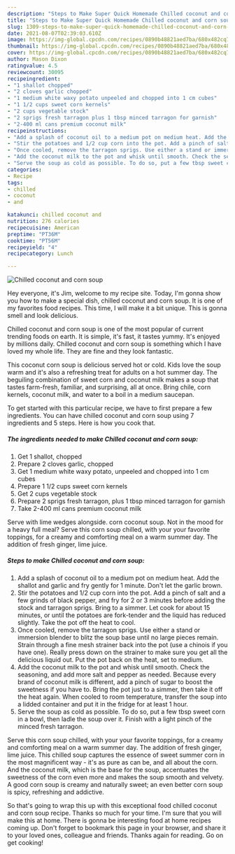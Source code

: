 ```yaml
---
description: "Steps to Make Super Quick Homemade Chilled coconut and corn soup"
title: "Steps to Make Super Quick Homemade Chilled coconut and corn soup"
slug: 1309-steps-to-make-super-quick-homemade-chilled-coconut-and-corn-soup
date: 2021-08-07T02:39:03.610Z
image: https://img-global.cpcdn.com/recipes/0890b48821aed7ba/680x482cq70/chilled-coconut-and-corn-soup-recipe-main-photo.jpg
thumbnail: https://img-global.cpcdn.com/recipes/0890b48821aed7ba/680x482cq70/chilled-coconut-and-corn-soup-recipe-main-photo.jpg
cover: https://img-global.cpcdn.com/recipes/0890b48821aed7ba/680x482cq70/chilled-coconut-and-corn-soup-recipe-main-photo.jpg
author: Mason Dixon
ratingvalue: 4.5
reviewcount: 30095
recipeingredient:
- "1 shallot chopped"
- "2 cloves garlic chopped"
- "1 medium white waxy potato unpeeled and chopped into 1 cm cubes"
- "1 1/2 cups sweet corn kernels"
- "2 cups vegetable stock"
- "2 sprigs fresh tarragon plus 1 tbsp minced tarragon for garnish"
- "2-400 ml cans premium coconut milk"
recipeinstructions:
- "Add a splash of coconut oil to a medium pot on medium heat. Add the shallot and garlic and fry gently for 1 minute. Don&#39;t let the garlic brown."
- "Stir the potatoes and 1/2 cup corn into the pot. Add a pinch of salt and a few grinds of black pepper, and fry for 2 or 3 minutes before adding the stock and tarragon sprigs. Bring to a simmer. Let cook for about 15 minutes, or until the potatoes are fork-tender and the liquid has reduced slightly. Take the pot off the heat to cool."
- "Once cooled, remove the tarragon sprigs. Use either a stand or immersion blender to blitz the soup base until no large pieces remain. Strain through a fine mesh strainer back into the pot (use a chinois if you have one). Really press down on the strainer to make sure you get all the delicious liquid out. Put the pot back on the heat, set to medium."
- "Add the coconut milk to the pot and whisk until smooth. Check the seasoning, and add more salt and pepper as needed. Because every brand of coconut milk is different, add a pinch of sugar to boost the sweetness if you have to. Bring the pot just to a simmer, then take it off the heat again. When cooled to room temperature, transfer the soup into a lidded container and put it in the fridge for at least 1 hour."
- "Serve the soup as cold as possible. To do so, put a few tbsp sweet corn in a bowl, then ladle the soup over it. Finish with a light pinch of the minced fresh tarragon."
categories:
- Recipe
tags:
- chilled
- coconut
- and

katakunci: chilled coconut and 
nutrition: 276 calories
recipecuisine: American
preptime: "PT36M"
cooktime: "PT56M"
recipeyield: "4"
recipecategory: Lunch

---
```



![Chilled coconut and corn soup](https://img-global.cpcdn.com/recipes/0890b48821aed7ba/680x482cq70/chilled-coconut-and-corn-soup-recipe-main-photo.jpg)

Hey everyone, it's Jim, welcome to my recipe site. Today, I'm gonna show you how to make a special dish, chilled coconut and corn soup. It is one of my favorites food recipes. This time, I will make it a bit unique. This is gonna smell and look delicious.

Chilled coconut and corn soup is one of the most popular of current trending foods on earth. It is simple, it's fast, it tastes yummy. It's enjoyed by millions daily. Chilled coconut and corn soup is something which I have loved my whole life. They are fine and they look fantastic.

This coconut corn soup is delicious served hot or cold. Kids love the soup warm and it&#39;s also a refreshing treat for adults on a hot summer day. The beguiling combination of sweet corn and coconut milk makes a soup that tastes farm-fresh, familiar, and surprising, all at once. Bring chile, corn kernels, coconut milk, and water to a boil in a medium saucepan.


To get started with this particular recipe, we have to first prepare a few ingredients. You can have chilled coconut and corn soup using 7 ingredients and 5 steps. Here is how you cook that.

<!--inarticleads1-->

##### The ingredients needed to make Chilled coconut and corn soup:

1. Get 1 shallot, chopped
1. Prepare 2 cloves garlic, chopped
1. Get 1 medium white waxy potato, unpeeled and chopped into 1 cm cubes
1. Prepare 1 1/2 cups sweet corn kernels
1. Get 2 cups vegetable stock
1. Prepare 2 sprigs fresh tarragon, plus 1 tbsp minced tarragon for garnish
1. Take 2-400 ml cans premium coconut milk


Serve with lime wedges alongside. corn coconut soup. Not in the mood for a heavy full meal? Serve this corn soup chilled, with your your favorite toppings, for a creamy and comforting meal on a warm summer day. The addition of fresh ginger, lime juice. 

<!--inarticleads2-->

##### Steps to make Chilled coconut and corn soup:

1. Add a splash of coconut oil to a medium pot on medium heat. Add the shallot and garlic and fry gently for 1 minute. Don&#39;t let the garlic brown.
1. Stir the potatoes and 1/2 cup corn into the pot. Add a pinch of salt and a few grinds of black pepper, and fry for 2 or 3 minutes before adding the stock and tarragon sprigs. Bring to a simmer. Let cook for about 15 minutes, or until the potatoes are fork-tender and the liquid has reduced slightly. Take the pot off the heat to cool.
1. Once cooled, remove the tarragon sprigs. Use either a stand or immersion blender to blitz the soup base until no large pieces remain. Strain through a fine mesh strainer back into the pot (use a chinois if you have one). Really press down on the strainer to make sure you get all the delicious liquid out. Put the pot back on the heat, set to medium.
1. Add the coconut milk to the pot and whisk until smooth. Check the seasoning, and add more salt and pepper as needed. Because every brand of coconut milk is different, add a pinch of sugar to boost the sweetness if you have to. Bring the pot just to a simmer, then take it off the heat again. When cooled to room temperature, transfer the soup into a lidded container and put it in the fridge for at least 1 hour.
1. Serve the soup as cold as possible. To do so, put a few tbsp sweet corn in a bowl, then ladle the soup over it. Finish with a light pinch of the minced fresh tarragon.


Serve this corn soup chilled, with your your favorite toppings, for a creamy and comforting meal on a warm summer day. The addition of fresh ginger, lime juice. This chilled soup captures the essence of sweet summer corn in the most magnificent way - it&#39;s as pure as can be, and all about the corn. And the coconut milk, which is the base for the soup, accentuates the sweetness of the corn even more and makes the soup smooth and velvety. A good corn soup is creamy and naturally sweet; an even better corn soup is spicy, refreshing and addictive. 

So that's going to wrap this up with this exceptional food chilled coconut and corn soup recipe. Thanks so much for your time. I'm sure that you will make this at home. There is gonna be interesting food at home recipes coming up. Don't forget to bookmark this page in your browser, and share it to your loved ones, colleague and friends. Thanks again for reading. Go on get cooking!
